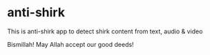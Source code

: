 # anti-shirk
This is anti-shirk app to detect shirk content from text, audio &amp; video

Bismillah!
May Allah accept our good deeds!
